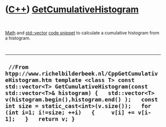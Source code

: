 



 

 

 

 

 

([C++](Cpp.htm)) [GetCumulativeHistogram](CppGetCumulativeHistogram.htm)
========================================================================

 

[Math](CppMath.htm) and [std::vector](CppVector.htm) [code
snippet](CppCodeSnippets.htm) to calculate a cumulative histogram from a
histogram.

 

  ---------------------------------------------------------------------------------------------------------------------------------------------------------------------------------------------------------------------------------------------------------------------------------------------------------------------------------------------------------
  ` //From htpp://www.richelbilderbeek.nl/CppGetCumulativeHistogram.htm template <class T> const std::vector<T> GetCumulativeHistogram(const std::vector<T>& histogram) {   std::vector<T> v(histogram.begin(),histogram.end() );   const int size = static_cast<int>(v.size());   for (int i=1; i!=size; ++i)   {     v[i] += v[i-1];   }   return v; }`
  ---------------------------------------------------------------------------------------------------------------------------------------------------------------------------------------------------------------------------------------------------------------------------------------------------------------------------------------------------------

 

 

 

 

 





 



